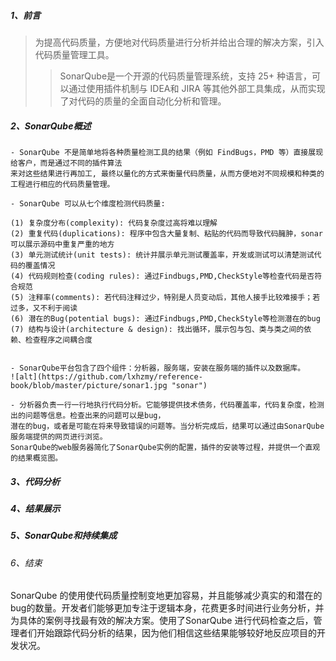 ##### 1、前言
>为提高代码质量，方便地对代码质量进行分析并给出合理的解决方案，引入代码质量管理工具。<br>
>>SonarQube是一个开源的代码质量管理系统，支持 25+ 种语言，可以通过使用插件机制与 IDEA和 JIRA 等其他外部工具集成，从而实现了对代码的质量的全面自动化分析和管理。

##### 2、SonarQube概述  
```
- SonarQube 不是简单地将各种质量检测工具的结果（例如 FindBugs，PMD 等）直接展现给客户，而是通过不同的插件算法
来对这些结果进行再加工, 最终以量化的方式来衡量代码质量，从而方便地对不同规模和种类的工程进行相应的代码质量管理。

- SonarQube 可以从七个维度检测代码质量:

(1) 复杂度分布(complexity): 代码复杂度过高将难以理解
(2) 重复代码(duplications): 程序中包含大量复制、粘贴的代码而导致代码臃肿，sonar可以展示源码中重复严重的地方
(3) 单元测试统计(unit tests): 统计并展示单元测试覆盖率，开发或测试可以清楚测试代码的覆盖情况
(4) 代码规则检查(coding rules): 通过Findbugs,PMD,CheckStyle等检查代码是否符合规范
(5) 注释率(comments): 若代码注释过少，特别是人员变动后，其他人接手比较难接手；若过多，又不利于阅读
(6) 潜在的Bug(potential bugs): 通过Findbugs,PMD,CheckStyle等检测潜在的bug
(7) 结构与设计(architecture & design): 找出循环，展示包与包、类与类之间的依赖、检查程序之间耦合度


- SonarQube平台包含了四个组件：分析器，服务端，安装在服务端的插件以及数据库。
![alt](https://github.com/lxhzmy/reference-book/blob/master/picture/sonar1.jpg "sonar")

- 分析器负责一行一行地执行代码分析。它能够提供技术债务，代码覆盖率，代码复杂度，检测出的问题等信息。检查出来的问题可以是bug，
潜在的bug，或者是可能在将来导致错误的问题等。当分析完成后，结果可以通过由SonarQube服务端提供的网页进行浏览。
SonarQube的web服务器简化了SonarQube实例的配置，插件的安装等过程，并提供一个直观的结果概览图。 
```

##### 3、代码分析

##### 4、结果展示

##### 5、SonarQube和持续集成

###### 6、结束
SonarQube 的使用使代码质量控制变地更加容易，并且能够减少真实的和潜在的bug的数量。开发者们能够更加专注于逻辑本身，花费更多时间进行业务分析，并为具体的案例寻找最有效的解决方案。使用了SonarQube 进行代码检查之后，管理者们开始跟踪代码分析的结果，因为他们相信这些结果能够较好地反应项目的开发状况。

[sonar_jiegou]:https://github.com/lxhzmy/reference-book/blob/master/picture/sonar1.jpg
